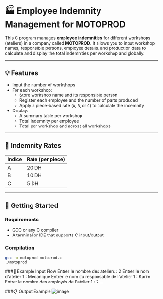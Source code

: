 # 🏭 Employee Indemnity Management for MOTOPROD

This C program manages **employee indemnities** for different workshops (ateliers) in a company called **MOTOPROD**. It allows you to input workshop names, responsible persons, employee details, and production data to calculate and display the total indemnities per workshop and globally.

---

## 💡 Features

- Input the number of workshops
- For each workshop:
  - Store workshop name and its responsible person
  - Register each employee and the number of parts produced
  - Apply a piece-based rate (`A`, `B`, or `C`) to calculate the indemnity
- Display:
  - A summary table per workshop
  - Total indemnity per employee
  - Total per workshop and across all workshops

---

## 🧮 Indemnity Rates

| Indice | Rate (per piece) |
|--------|------------------|
| A      | 20 DH            |
| B      | 10 DH            |
| C      | 5 DH             |

---

## 🚀 Getting Started

### Requirements

- GCC or any C compiler
- A terminal or IDE that supports C input/output

### Compilation

```bash
gcc -o motoprod motoprod.c
./motoprod

```
###📌 Example Input Flow
Entrer le nombre des ateliers : 2
Entrer le nom d'atelier 1 : Mecanique
Entrer le nom du responsable de l'atelier 1 : Karim
Entrer le nombre des employés de l'atelier 1 : 2
...


###📋 Output Example
![image](https://github.com/user-attachments/assets/0a827c4e-b8b8-4879-a9be-eb8e4148fb06)

